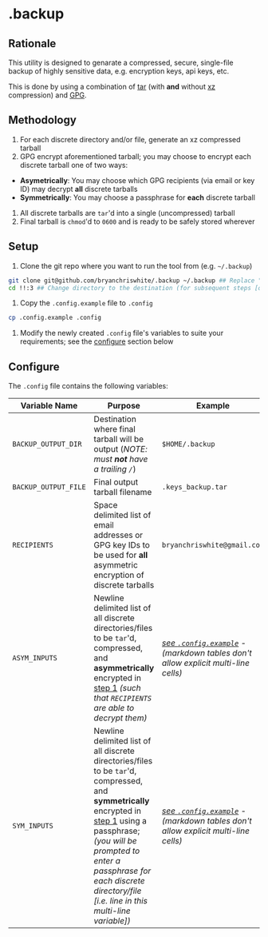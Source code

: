 .backup
=======

Rationale
---------
This utility is designed to genarate a compressed, secure, single-file backup of highly sensitive data, e.g. encryption keys, api keys, etc.

This is done by using a combination of [tar](https://en.wikipedia.org/wiki/Tar_(computing)) (with **and** without [xz](https://en.wikipedia.org/wiki/Xz) compression) 
and [GPG](https://en.wikipedia.org/wiki/GNU_Privacy_Guard).


Methodology
---------
1. For each discrete directory and/or file, generate an xz compressed tarball
1. GPG encrypt aforementioned tarball; you may choose to encrypt each discrete tarball one of two ways:
  * **Asymetrically**: You may choose which GPG recipients (via email or key ID) may decrypt **all** discrete tarballs
  * **Symmetrically**: You may choose a passphrase for **each** discrete tarball
1. All discrete tarballs are `tar`'d into a single (uncompressed) tarball
1. Final tarball is `chmod`'d to `0600` and is ready to be safely stored wherever


Setup
-----
1. Clone the git repo where you want to run the tool from (e.g. `~/.backup`)
 
 ```bash
 git clone git@github.com/bryanchriswhite/.backup ~/.backup ## Replace "~/.backup" with the desired destination (optional)
 cd !!:3 ## Change directory to the destination (for subsequent steps [optional])
 ```
1. Copy the `.config.example` file to `.config`
 
 ```bash
 cp .config.example .config
 ```
1. Modify the newly created `.config` file's variables to suite your requirements; see the [configure](#configure) section below


Configure
---------
The `.config` file contains the following variables:

| Variable Name | Purpose | Example |
|---------------|---------|---------|
| `BACKUP_OUTPUT_DIR` | Destination where final tarball will be output (_NOTE: must **not** have a trailing `/`_) | `$HOME/.backup` |
| `BACKUP_OUTPUT_FILE` | Final output tarball filename | `.keys_backup.tar` |
| `RECIPIENTS` | Space delimited list of email addresses or GPG key IDs to be used for **all** asymmetric encryption of discrete tarballs | `bryanchriswhite@gmail.com` |
| `ASYM_INPUTS` | Newline delimited list of all discrete directories/files to be `tar`'d, compressed, and **asymmetrically** encrypted in [step 1](#methodology) _(such that `RECIPIENTS` are able to decrypt them)_ | _[see `.config.example`](https://github.com/bryanchriswhite/.backup/blob/master/.config.example#L14) - (markdown tables don't allow explicit multi-line cells)_ |
| `SYM_INPUTS` | Newline delimited list of all discrete directories/files to be `tar`'d, compressed, and **symmetrically** encrypted in [step 1](#methodology) using a passphrase; _(you will be prompted to enter a passphrase for each discrete directory/file [i.e. line in this multi-line variable])_ | _[see `.config.example`](https://github.com/bryanchriswhite/.backup/blob/master/.config.example#L23) - (markdown tables don't allow explicit multi-line cells)_ |
